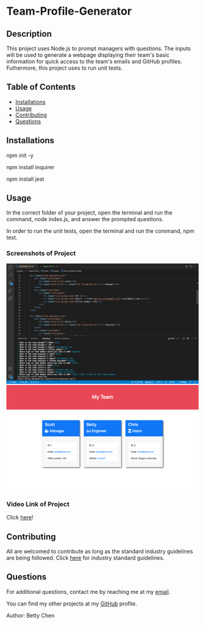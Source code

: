# Team-Profile-Generator

## Description

This project uses Node.js to prompt managers with questions. The inputs will be used to generate a webpage displaying their team's basic information for quick access to the team's emails and GitHub profiles. Futhermore, this project uses to run unit tests.

## Table of Contents

- [Installations](#installations)
- [Usage](#usage)
- [Contributing](#contributing)
- [Questions](#questions)

## Installations

npm init -y

npm install inquirer

npm install jest

## Usage

In the correct folder of your project, open the terminal and run the command, node index.js, and answer the prompted questions.

In order to run the unit tests, open the terminal and run the command, npm test.

### Screenshots of Project

<img src="assets/images/team-profile-generator.png" alt="Screenshot of Team Profile Generator"/>

<img src="assets/images/team-profile.png" alt="Screenshot of Team Profile"/>

### Video Link of Project

Click [here](https://drive.google.com/file/d/1P-LP1paNrUbHbcPI7UU-kYRW5T_AEvyG/view)!

## Contributing

All are welcomed to contribute as long as the standard industry guidelines are being followed.
Click [here](https://www.contributor-covenant.org/) for industry standard guidelines.

## Questions

For additional questions, contact me by reaching me at my [email](mailto:bettychen41@outlook.com).

You can find my other projects at my [GitHub](https://github.com/bchen41) profile.

Author: Betty Chen
